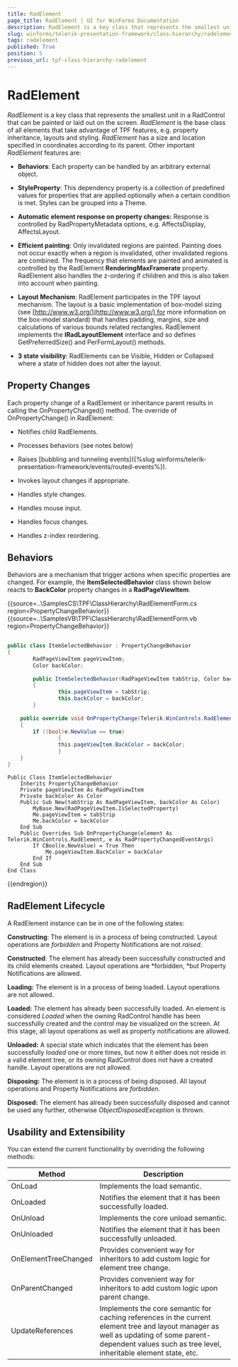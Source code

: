 ```yaml
---
title: RadElement
page_title: RadElement | UI for WinForms Documentation
description: RadElement is a key class that represents the smallest unit in a RadControl that can be painted or laid out on the screen.
slug: winforms/telerik-presentation-framework/class-hierarchy/radelement
tags: radelement
published: True
position: 5
previous_url: tpf-class-hierarchy-radelement
---
```


# RadElement

*RadElement* is a key class that represents the smallest unit in a RadControl that can be painted or laid out on the screen. *RadElement* is the base class of all elements that take advantage of TPF features, e.g. property inheritance, layouts and styling. *RadElement* has a size and location specified in coordinates according to its parent. Other important *RadElement* features are:

* __Behaviors__: Each property can be handled by an arbitrary external object.

* __StyleProperty__: This dependency property is a collection of predefined values for properties that are applied optionally when a certain condition is met. Styles can be grouped into a Theme.

* __Automatic element response on property changes:__ Response is controlled by RadPropertyMetadata options, e.g. AffectsDisplay, AffectsLayout. 

* __Efficient painting__: Only invalidated regions are painted. Painting does not occur exactly when a region is invalidated, other invalidated regions are combined. The frequency that elements are painted and animated is controlled by the RadElement __RenderingMaxFramerate__ property. RadElement also handles the z-ordering if children and this is also taken into account when painting.

* __Layout Mechanism__: RadElement participates in the TPF layout mechanism. The layout is a basic implementation of box-model sizing (see [http://www.w3.org/](http://www.w3.org/) for more information on the box-model standard) that handles padding, margins, size and calculations of various bounds related rectangles. RadElement implements the __IRadLayoutElement__ interface and so defines GetPreferredSize() and PerFormLayout() methods.

* __3 state visibility__: RadElements can be Visible, Hidden or Collapsed where a state of hidden does not alter the layout. 

## Property Changes

Each property change of a RadElement or inheritance parent results in calling the OnPropertyChanged() method. The override of OnPropertyChange() in RadElement:

* Notifies child RadElements.

* Processes behaviors (see notes below) 

* Raises [bubbling and tunneling events]({%slug winforms/telerik-presentation-framework/events/routed-events%}). 

* Invokes layout changes if appropriate.

* Handles style changes.

* Handles mouse input.

* Handles focus changes.

* Handles z-index reordering.

## Behaviors

Behaviors are a mechanism that trigger actions when specific properties are changed. For example, the __ItemSelectedBehavior__  class shown below reacts to __BackColor__ property changes in a __RadPageViewItem__.

{{source=..\SamplesCS\TPF\ClassHierarchy\RadElementForm.cs region=PropertyChangeBehavior}} 
{{source=..\SamplesVB\TPF\ClassHierarchy\RadElementForm.vb region=PropertyChangeBehavior}} 

````C#
        
public class ItemSelectedBehavior : PropertyChangeBehavior
{
        RadPageViewItem pageViewItem;
        Color backColor;
    
        public ItemSelectedBehavior(RadPageViewItem tabStrip, Color backColor) : base(RadPageViewItem.IsSelectedProperty)
        {
                this.pageViewItem = tabStrip;
                this.backColor = backColor;
        }
    
    public override void OnPropertyChange(Telerik.WinControls.RadElement element, RadPropertyChangedEventArgs e)
    {
        if ((bool)e.NewValue == true)
                {
                this.pageViewItem.BackColor = backColor;
                }
    }
}

````
````VB.NET
Public Class ItemSelectedBehavior
    Inherits PropertyChangeBehavior
    Private pageViewItem As RadPageViewItem
    Private backColor As Color
    Public Sub New(tabStrip As RadPageViewItem, backColor As Color)
        MyBase.New(RadPageViewItem.IsSelectedProperty)
        Me.pageViewItem = tabStrip
        Me.backColor = backColor
    End Sub
    Public Overrides Sub OnPropertyChange(element As Telerik.WinControls.RadElement, e As RadPropertyChangedEventArgs)
        If CBool(e.NewValue) = True Then
            Me.pageViewItem.BackColor = backColor
        End If
    End Sub
End Class

````

{{endregion}} 

## RadElement Lifecycle

A RadElement instance can be in one of the following states: 

__Constructing__: The element is in a process of being constructed. Layout operations are *forbidden* and Property Notifications are not *raised*.
        

__Constructed__: The element has already been successfully constructed and its child elements created. Layout operations are *forbidden, *but Property Notifications are allowed.
        

__Loading:__ The element is in a process of being loaded. Layout operations are not allowed.
        

__Loaded:__ The element has already been successfully loaded. An element is considered *Loaded* when the owning RadControl handle has been successfully created and the control may be visualized on the screen. At this stage, all layout operations as well as property notifications are allowed.
        

__Unloaded:__ A special state which indicates that the element has been successfully *loaded* one or more times, but now it either does not reside in a valid element tree, or its owning RadControl does not have a created handle. Layout operations are not allowed.
        

__Disposing:__ The element is in a process of being disposed. All layout operations and Property Notifications are *forbidden*.
        

__Disposed:__ The element has already been successfully disposed and cannot be used any further, otherwise *ObjectDisposedException* is thrown.

## Usability and Extensibility 

You can extend the current functionality by overriding the following methods:

|Method|Description|
|------|------|
|OnLoad|Implements the load semantic.|
|OnLoaded|Notifies the element that it has been successfully loaded.|
|OnUnload|Implements the core unload semantic.|
|OnUnloaded|Notifies the element that it has been successfully unloaded.|
|OnElementTreeChanged|Provides convenient way for inheritors to add custom logic for element tree change.|
|OnParentChanged|Provides convenient way for inheritors to add custom logic upon parent change.|
|UpdateReferences|Implements the core semantic for caching references in the current element tree and layout manager as well as updating of some parent-dependent values such as tree level, inheritable element state, etc.|





